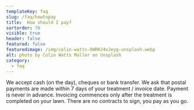 ```yaml
---
templateKey: faq
slug: /faq/howtopay
title:  How should I pay?
sortorder: 70
visible: true
header: false
featured: false
featuredimage: /img/colin-watts-8WRRJ4xJeyg-unsplash.webp
alt: photo by Colin Watts Muller on Unsplash
category:
  - faq
---
```


We accept cash (on the day), cheques or bank transfer. We ask that postal payments are made within 7 days of your treatment / invoice date.  Payment is never in advance. Invoicing commences only after the treatment is completed on your lawn. There are no contracts to sign, you pay as you go.